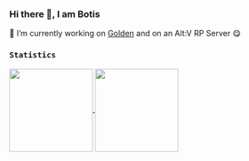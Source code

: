 ### Hi there 👋, I am Botis

🔭 I’m currently working on [Golden](https://github.com/spasten-studio/Golden) and on an Alt:V RP Server 😋

### `Statistics`
<a href="https://github.com/BotisDerG">
  <img align="center" height="150em" src="https://github-readme-stats.vercel.app/api?username=BotisDerG&show_icons=true&theme=github_dark&count_private=true" />
  <img align="center" height="150em" src="https://github-readme-stats.vercel.app/api/top-langs/?username=BotisDerG&theme=github_dark" />
</a>

<!--
Here are some ideas to get you started:

- 🔭 I’m currently working on (Golden)[]
- 🌱 I’m currently learning ...
- 👯 I’m looking to collaborate on ...
- 🤔 I’m looking for help with ...
- 💬 Ask me about ...
- 📫 How to reach me: Discord: Botis#0666
-->
